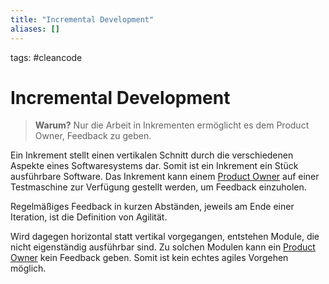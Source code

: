 ```yaml
---
title: "Incremental Development"
aliases: []
---
```

tags: #cleancode 

# Incremental Development

>**Warum?**
>Nur die Arbeit in Inkrementen ermöglicht es dem Product Owner, Feedback zu geben.

Ein Inkrement stellt einen vertikalen Schnitt durch die verschiedenen Aspekte eines Softwaresystems dar. Somit ist ein Inkrement ein Stück ausführbare Software. Das Inkrement kann einem [Product Owner](Product%20Owner) auf einer Testmaschine zur Verfügung gestellt werden, um Feedback einzuholen.

Regelmäßiges Feedback in kurzen Abständen, jeweils am Ende einer Iteration, ist die Definition von Agilität.

Wird dagegen horizontal statt vertikal vorgegangen, entstehen Module, die nicht eigenständig ausführbar sind. Zu solchen Modulen kann ein [Product Owner](Product%20Owner) kein Feedback geben. Somit ist kein echtes agiles Vorgehen möglich.